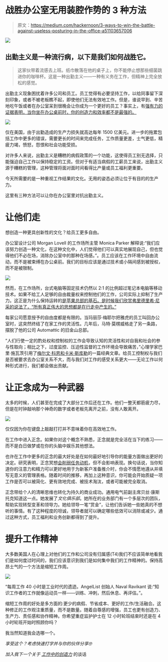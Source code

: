 # 战胜办公室无用装腔作势的 3 种方法

> 原文：<https://medium.com/hackernoon/3-ways-to-win-the-battle-against-useless-posturing-in-the-office-a51103657006>

![](img/680099df5109a0cfdb7ea4608ead4588.png)

## 出勤主义是一种流行病，以下是我们如何战胜它。

> 这家伙带着流感去上班。纸巾散落在他的桌子上，你不能停止想那些细菌跳进你的咖啡杯。这是一种出勤主义——一种有义务在工作，但精神上完全放松的感觉。

出勤主义现象困扰着许多公司和员工。员工觉得有必要坚持工作，以给同事留下深刻印象，或者不被老板瞧不起，即使他们无法有效地工作。但是，谁说早到、辛苦地吃午饭或者在办公室呆到很晚会让你成为一个更好的员工？事实上，有[强有力的证据表明，当你坐在办公桌前时，你的创造力和效率都不是最强的。](https://www.theladders.com/career-advice/einstein-on-the-only-productivity-tip-youll-ever-need-to-know)

![](img/a36242a4cb66f7fe433b31e93326ca96.png)

仅在美国，由于出勤造成的生产力损失就高达每年 1500 亿美元。进一步的拖累包括工作中更多的错误，需要更长的时间来完成任务，工作质量更差，士气更低，精疲力竭，愤怒，怨恨和社会功能受损。

对许多人来说，出勤主义是糟糕的病假政策的一个功能，这使得员工别无选择，只能强迫自己工作以保持稳定的工资。但对于有适当病假的工薪员工来说，出勤主义源于糟糕的管理，这种管理将面对面时间看得比产量或员工福利更重要。

今天所需要的是一种重视工作结果的文化。无用的姿态必须让位于有目的的生产力。

这里有三种方法可以让你在办公室里对抗出勤主义。

# 让他们走

想创造一种更具创新性的文化？给员工更多自由。

办公室设计公司 Morgan Lovell 的工作场所主管 Monica Parker 解释说:“我们应该努力创造一种文化，在这种文化中，人们觉得他们可以真实地展现自己，但也觉得他们不必在场，消除办公室中的那种在场感。”。员工应该在工作环境中自由流动，而不是被束缚在办公桌前。我们的目标应该是通过技术或小隔间感到被授权，而不是被限制。

![](img/24e934a67b38682f198afaaf399b975b.png)

然而，在工作场所，台式电脑等固定技术仍然以 2:1 的比例超过笔记本电脑等移动技术。如果不给工人足够的自由裁量权来控制他们的工作，公司实际上抑制了生产力。这正是为什么保持运转的[是苹果总部的基石。是时候我们欣赏弗里德里希·尼采的说法了，“所有真正伟大的思想都是在行走中产生的。”](https://www.inc.com/jonas-altman/apples-new-headquarters-proves-that-the-coolest-of.html)

每家公司愿意授予的自由度都是有限的。当玛丽莎·梅耶尔把雅虎的员工叫回办公室时，这突然终结了在家工作的灵活性。几年后，马特·莫楞威格走了另一条路，摆脱了他的公司 Automattic 的旧金山总部。

“人们行使一定的酌处权和控制权的工作会导致认知的灵活性和对自我和社会的参与性取向；相比之下，过度监控、压迫性监督的工作环境会导致痛苦，”心理学家巴里·施瓦茨引用了[梅尔文·科恩和卡米·斯库勒](https://www.jstor.org/stable/2779361?seq=1#page_scan_tab_contents)的一篇经典文章。给员工控制权与我们是否被要求去办公室关系不大，而与我们对工作的感受关系更大——无论工作以何种形式进行，我们都会做出贡献。

# 让正念成为一种武器

太多的时候，人们甚至在完成了大部分工作后还在工作。他们一整天都筋疲力尽，但是在时钟敲响那个神奇的数字或者老板先离开之前，没有人敢离开。

![](img/5a8f6548ffa86fe8f6ffaac3a0579f3c.png)

仅仅因为你在键盘上敲敲打打并不意味着你在高效地工作。

在工作中进入正念。如果你对这个概念不熟悉，正念就是完全活在当下的练习——而不是白日做梦或在你的头脑中娱乐其他想法。

也许在工作中更多的正念的最大好处是在如何最好地引导你的能量方面做出更好的决定。研究表明，正念冥想[会削弱任务动机](https://www.researchgate.net/publication/324900898_Mindfulness_Meditation_Impairs_Task_Motivation_but_Not_Performance)，但不会影响表现。换句话说，当你知道你的注意力和精力可以更好地用于为新客户准备推介时，你会不情愿地遵从并填写无意义的管理表格。随着时间的推移，再加上这种意识，你可能会开始质疑一项工作是否可以被简化、更有效地完成、被技术淘汰，或者可能被完全取消。

正念带给个人的清晰思维也转化为持久的商业成功。通用电气前副主席贝丝·康斯托克知道这一点。她发展了*文化俱乐部*。她所在的业务部门有一个多层次的团队，帮助实现转型变革和领导力。她给领导一笔“赏金”，让他们告诉她一些她真的不想听的事情。有了这种程度的坦诚，领导者就可以确定哪些低效可以消除或减少。通过这种方式，员工福利和业务创新都得到了提升。

# 提升工作精神

大多数美国人在心理上对他们的工作和公司没有归属感(T4)我们不应该简单地看我们是如何度过时间的，我们应该意识到我们是如何集中我们的工作精神的。保持高昂士气的一个方法是缩短工作周。

![](img/7787a0c3ca514215c1d81c2bfa4b7f40.png)

“每周工作 40 小时是工业时代的遗迹。AngelList 创始人 Naval Ravikant 说:“知识工作者的工作就像运动员一样——训练、冲刺，然后休息、再评估。”。

缩短工作周的好处是多方面的:更少的病假、节省成本、更好的工作/生活融合。这种修正的工作观注重质量，而不是数量。随着自尊感的增强，员工也更有创造力、生产力、责任感和协作精神。你希望重症监护护士在 12 小时轮班结束时还是在 4 小时轮班开始时照顾你吗？

我当然知道我会选哪一个。

*享受这个？考虑快速打字并与你的伙伴分享🤓*

*加入我下一个关于* [*工作中的创造力*](https://www.eventbrite.ca/e/creativity-at-work-tickets-53933634954) 的谈话